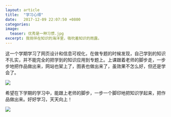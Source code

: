 ```yaml
---
layout: article
title:  "学习心得"
date:   2017-12-09 22:07:50 +0800
categories:  
image:
  teaser: 优秀是一种习惯.jpg
excerpt: 我徜徉在知识的海洋里，吸吮着知识的雨露。
---
```



这一个学期学习了网页设计和信息可视化，在做专题的时候发现，自己学到的知识不扎实，并不能完全的把学到的知识应用到专题上。上课跟着老师的脚步走，一步步地把作品做出来，网站也架上了，图表也做出来了，虽效果不怎么好，但还是学会了。

 <img src="https://qiurulin.github.io/images/认真学习.jpg">
 
希望在下学期的学习中，能跟上老师的脚步，一步一个脚印地把知识学起来，把作品做出来。好好学习，天天向上！

 <img src="https://qiurulin.github.io/images/让我去学习.jpeg">